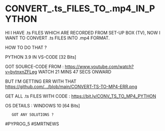 # CONVERT_.ts_FILES_TO_.mp4_IN_PYTHON

HI
I HAVE .ts FILES WHICH ARE RECORDED FROM SET-UP BOX (TV), NOW I WANT TO CONVERT .ts FILES INTO .mp4 FORMAT.

HOW TO DO THAT ?

PYTHON 3.9 IN VS-CODE [32 Bits]

GOT SOURCE-CODE FROM : https://www.youtube.com/watch?v=bytnxnZFLeg WATCH 21 MINS 47 SECS ONWARD

BUT I'M GETTING ERR WITH THAT https://github.com/.../blob/main/CONVERT-TS-TO-MP4-ERR.png

GET ALL .ts FILES WITH CODE : https://bit.ly/CONV_TS_TO_MP4_PYTHON

OS DETAILS : WINDOWS 10 [64 Bits]

       GOT ANY SOLUTIONS ? 
#PYPROG_5 #SMRTNEWS
